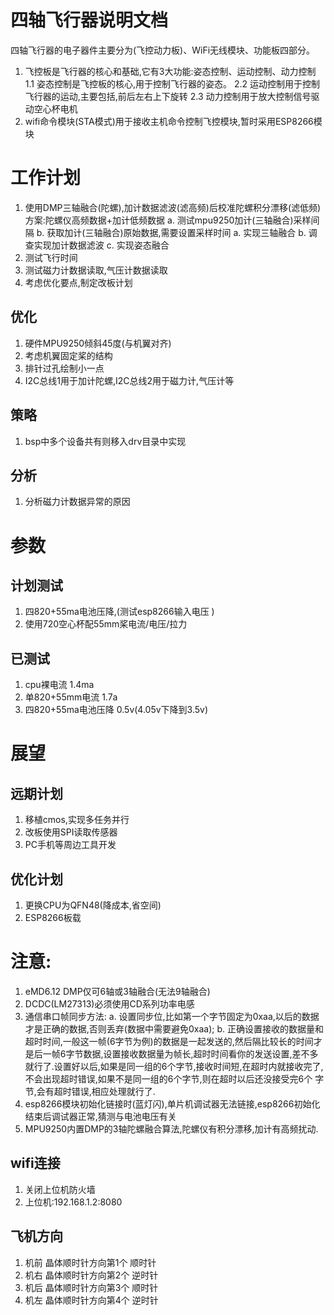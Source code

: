 # 四轴飞行器说明文档
四轴飞行器的电子器件主要分为(飞控动力板)、WiFi无线模块、功能板四部分。
1. 飞控板是飞行器的核心和基础,它有3大功能:姿态控制、运动控制、动力控制
   1.1 姿态控制是飞控板的核心,用于控制飞行器的姿态。
   2.2 运动控制用于控制飞行器的运动,主要包括,前后左右上下旋转
   2.3 动力控制用于放大控制信号驱动空心杯电机
2. wifi命令模块\(STA模式\)用于接收主机命令控制飞控模块,暂时采用ESP8266模块

# 工作计划
1. 使用DMP三轴融合(陀螺),加计数据滤波(滤高频)后校准陀螺积分漂移(滤低频)方案:陀螺仪高频数据+加计低频数据
   a. 测试mpu9250加计(三轴融合)采样间隔
   b. 获取加计(三轴融合)原始数据,需要设置采样时间
   a. 实现三轴融合
   b. 调查实现加计数据滤波
   c. 实现姿态融合
2. 测试飞行时间
3. 测试磁力计数据读取,气压计数据读取
4. 考虑优化要点,制定改板计划

## 优化
1. 硬件MPU9250倾斜45度(与机翼对齐)
2. 考虑机翼固定桨的结构
3. 排针过孔绘制小一点
4. I2C总线1用于加计陀螺,I2C总线2用于磁力计,气压计等
## 策略
1. bsp中多个设备共有则移入drv目录中实现
## 分析
1. 分析磁力计数据异常的原因

# 参数
## 计划测试
1. 四820+55ma电池压降,(测试esp8266输入电压 )
2. 使用720空心杯配55mm桨电流/电压/拉力
## 已测试
1. cpu裸电流                        1.4ma
2. 单820+55mm电流                   1.7a
3. 四820+55ma电池压降               0.5v(4.05v下降到3.5v)

# 展望
## 远期计划
1. 移植cmos,实现多任务并行
2. 改板使用SPI读取传感器
3. PC手机等周边工具开发
## 优化计划
1. 更换CPU为QFN48(降成本,省空间)
2. ESP8266板载
# 注意:
1. eMD6.12 DMP仅可6轴或3轴融合(无法9轴融合)
2. DCDC(LM27313)必须使用CD系列功率电感
3. 通信串口帧同步方法:
   a. 设置同步位,比如第一个字节固定为0xaa,以后的数据才是正确的数据,否则丢弃(数据中需要避免0xaa);
   b. 正确设置接收的数据量和超时时间,一般这一帧(6字节为例)的数据是一起发送的,然后隔比较长的时间才是后一帧6字节数据,设置接收数据量为帧长,超时时间看你的发送设置,差不多就行了.设置好以后,如果是同一组的6个字节,接收时间短,在超时内就接收完了,不会出现超时错误,如果不是同一组的6个字节,则在超时以后还没接受完6个 字节,会有超时错误,相应处理就行了.
4. esp8266模块初始化链接时(蓝灯闪),单片机调试器无法链接,esp8266初始化结束后调试器正常,猜测与电池电压有关
5. MPU9250内置DMP的3轴陀螺融合算法,陀螺仪有积分漂移,加计有高频扰动.
## wifi连接
1. 关闭上位机防火墙
2. 上位机:192.168.1.2:8080
## 飞机方向
1. 机前 晶体顺时针方向第1个 顺时针
2. 机右 晶体顺时针方向第2个 逆时针
3. 机后 晶体顺时针方向第3个 顺时针
4. 机左 晶体顺时针方向第4个 逆时针

